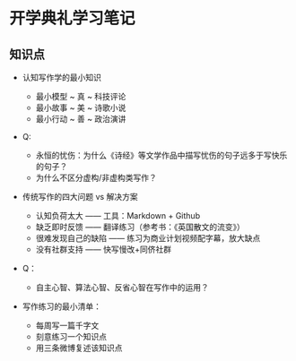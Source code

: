# 开学典礼学习笔记
## 知识点
- 认知写作学的最小知识
  - 最小模型 ~ 真 ~ 科技评论
  - 最小故事 ~ 美 ~ 诗歌小说
  - 最小行动 ~ 善 ~ 政治演讲

- Q:
  - 永恒的忧伤：为什么《诗经》等文学作品中描写忧伤的句子远多于写快乐的句子？
  - 为什么不区分虚构/非虚构类写作？

- 传统写作的四大问题 vs 解决方案
  - 认知负荷太大 —— 工具：Markdown + Github
  - 缺乏即时反馈 —— 翻译练习（参考书：《英国散文的流变》）
  - 很难发现自己的缺陷 —— 练习为商业计划视频配字幕，放大缺点
  - 没有社群支持 —— 快写慢改+同侪社群

- Q：
  - 自主心智、算法心智、反省心智在写作中的运用？

- 写作练习的最小清单：
  - 每周写一篇千字文
  - 刻意练习一个知识点
  - 用三条微博复述该知识点
